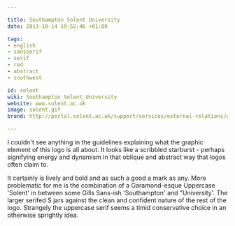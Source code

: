 ```yaml
---

title: Southampton Solent University
date: 2013-10-14 19:52:46 +01:00

tags:
- english
- sansserif
- serif
- red
- abstract
- southwest

id: solent
wiki: Southampton_Solent_University
website: www.solent.ac.uk
image: solent.gif
brand: http://portal.solent.ac.uk/support/services/external-relations/guidelines-and-procedures/guidelines-and-procedures.aspx

---
```


I couldn't see anything in the  guidelines explaining what the graphic element of this logo is all about. It looks like a scribbled starburst - perhaps signifying energy and dynamism in that oblique and abstract way that logos often claim to.

It certainly is lively and bold and as such a good a mark as any. More problematic for me is the combination of a Garamond-esque Uppercase 'Solent' in between some Gills Sans-ish 'Southampton' and "University'. The larger serifed S jars against the clean and confident nature of the rest of the logo. Strangely the uppercase serif seems a timid conservative choice in an otherwise sprightly idea.
